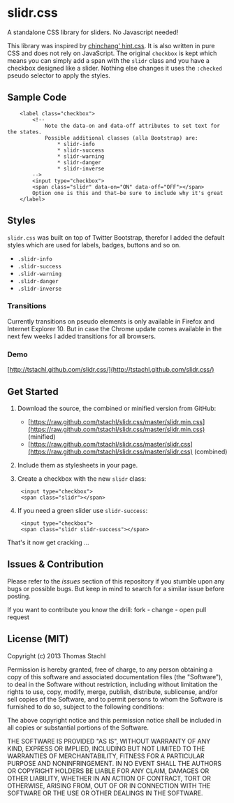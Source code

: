 # slidr.css
A standalone CSS library for sliders. No Javascript needed!

This library was inspired by [chinchang' hint.css](https://github.com/chinchang/hint.css). It is also written in pure CSS and does not rely on JavaScript. The original `checkbox` is kept which means you can simply add a span with the `slidr` class and you have a checkbox designed like a slider. Nothing else changes it uses the `:checked` pseudo selector to apply the styles.

## Sample Code

		<label class="checkbox">
			<!--
				Note the data-on and data-off attributes to set text for the states.
				Possible additional classes (alla Bootstrap) are:
					* slidr-info
					* slidr-success
					* slidr-warning
					* slidr-danger
					* slidr-inverse
			-->
			<input type="checkbox">
			<span class="slidr" data-on="ON" data-off="OFF"></span>
			Option one is this and that—be sure to include why it's great
		</label>

## Styles
`slidr.css` was built on top of Twitter Bootstrap, therefor I added the default styles which are used for labels, badges, buttons and so on.

- `.slidr-info`
- `.slidr-success`
- `.slidr-warning`
- `.slidr-danger`
- `.slidr-inverse`

### Transitions
Currently transitions on pseudo elements is only available in Firefox and Internet Explorer 10. But in case the Chrome update comes available in the next few weeks I added transitions for all browsers.

### Demo
[http://tstachl.github.com/slidr.css/](http://tstachl.github.com/slidr.css/)

## Get Started
1. Download the source, the combined or minified version from GitHub:
	- [https://raw.github.com/tstachl/slidr.css/master/slidr.min.css](https://raw.github.com/tstachl/slidr.css/master/slidr.min.css) (minified)
	- [https://raw.github.com/tstachl/slidr.css/master/slidr.css](https://raw.github.com/tstachl/slidr.css/master/slidr.css) (combined)
2. Include them as stylesheets in your page.
3. Create a checkbox with the new `slidr` class:

		<input type="checkbox">
		<span class="slidr"></span>

4. If you need a green slider use `slidr-success`:

		<input type="checkbox">
		<span class="slidr slidr-success"></span>

That's it now get cracking ...

## Issues & Contribution
Please refer to the *issues* section of this repository if you stumble upon any bugs or possible bugs. But keep in mind to search for a similar issue before posting.

If you want to contribute you know the drill: fork - change - open pull request

## License (MIT)
Copyright (c) 2013 Thomas Stachl 

Permission is hereby granted, free of charge, to any person obtaining a copy of this software and associated documentation files (the "Software"), to deal in the Software without restriction, including without limitation the rights to use, copy, modify, merge, publish, distribute, sublicense, and/or sell copies of the Software, and to permit persons to whom the Software is furnished to do so, subject to the following conditions:

The above copyright notice and this permission notice shall be included in all copies or substantial portions of the Software.

THE SOFTWARE IS PROVIDED "AS IS", WITHOUT WARRANTY OF ANY KIND, EXPRESS OR IMPLIED, INCLUDING BUT NOT LIMITED TO THE WARRANTIES OF MERCHANTABILITY, FITNESS FOR A PARTICULAR PURPOSE AND NONINFRINGEMENT. IN NO EVENT SHALL THE AUTHORS OR COPYRIGHT HOLDERS BE LIABLE FOR ANY CLAIM, DAMAGES OR OTHER LIABILITY, WHETHER IN AN ACTION OF CONTRACT, TORT OR OTHERWISE, ARISING FROM, OUT OF OR IN CONNECTION WITH THE SOFTWARE OR THE USE OR OTHER DEALINGS IN THE SOFTWARE.
